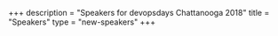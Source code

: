 +++
description = "Speakers for devopsdays Chattanooga 2018"
title = "Speakers"
type = "new-speakers"
+++